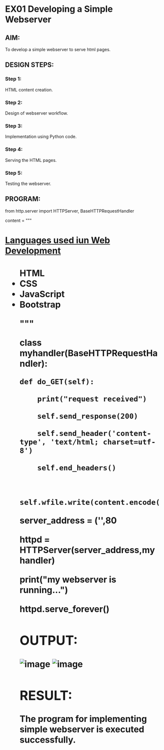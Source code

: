# EX01 Developing a Simple Webserver


## AIM:
To develop a simple webserver to serve html pages.

## DESIGN STEPS:
### Step 1: 
HTML content creation.

### Step 2:
Design of webserver workflow.

### Step 3:
Implementation using Python code.

### Step 4:
Serving the HTML pages.

### Step 5:
Testing the webserver.

## PROGRAM:
from http.server import HTTPServer, BaseHTTPRequestHandler

content = """

<!DOCTYPE html>

<html>
    
<head>
    
<title>My webserver</title>

</head>

<body>
    
<h1><u>Languages used iun Web Development</u><h1>
    
<ul
    
<li>HTML</li>
    
<li>CSS</li>

<li>JavaScript</li>

<li>Bootstrap</li>

</body>

</html>
    
"""

class myhandler(BaseHTTPRequestHandler):

    def do_GET(self):
    
        print("request received")
    
        self.send_response(200)
        
        self.send_header('content-type', 'text/html; charset=utf-8')
        
        self.end_headers()
        
        
        self.wfile.write(content.encode())
        
server_address = ('',80

httpd = HTTPServer(server_address,myhandler)

print("my webserver is running...")

httpd.serve_forever() 




## OUTPUT:
![image](https://github.com/RITHISHlearn/simplewebserver/assets/145446645/f247c8e3-e040-47f8-b4e7-228cfbbd1178)
![image](https://github.com/RITHISHlearn/simplewebserver/assets/145446645/0f1c13bc-c165-4a44-be62-b8c5cd08ec5c)


## RESULT:
The program for implementing simple webserver is executed successfully.
